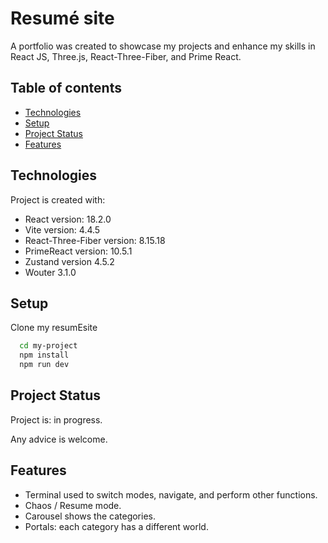 
# Resumé site

A portfolio was created to showcase my projects and enhance my skills in React JS, Three.js, React-Three-Fiber, and Prime React.



## Table of contents

 - [Technologies](https://github.com/RevenBot/resumEsite#Technologies)
 - [Setup](https://github.com/RevenBot/resumEsite#Setup)
 - [Project Status](https://github.com/RevenBot/resumEsite#Project-Status)
 - [Features](https://github.com/RevenBot/resumEsite#Features)

## Technologies
Project is created with:
* React version: 18.2.0
* Vite version: 4.4.5
* React-Three-Fiber version: 8.15.18
* PrimeReact version: 10.5.1
* Zustand version 4.5.2
* Wouter 3.1.0
## Setup

Clone my resumEsite

```bash
  cd my-project
  npm install 
  npm run dev
```
    
## Project Status
Project is: in progress.

Any advice is welcome.
## Features
- Terminal used to switch modes, navigate, and perform other functions.
- Chaos / Resume mode.
- Carousel shows the categories.
- Portals: each category has a different world.

